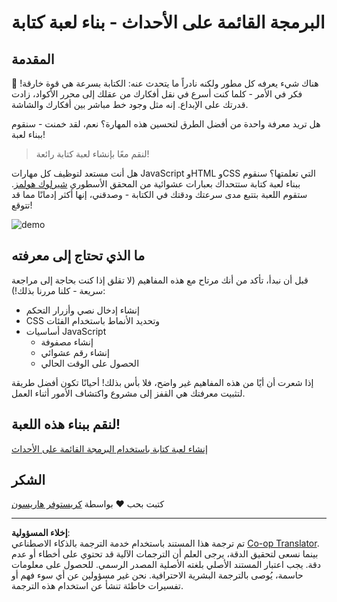 <!--
CO_OP_TRANSLATOR_METADATA:
{
  "original_hash": "5adea7059676fcdb1b546ccd54c956c2",
  "translation_date": "2025-10-22T14:24:03+00:00",
  "source_file": "4-typing-game/README.md",
  "language_code": "ar"
}
-->
# البرمجة القائمة على الأحداث - بناء لعبة كتابة

## المقدمة

هناك شيء يعرفه كل مطور ولكنه نادراً ما يتحدث عنه: الكتابة بسرعة هي قوة خارقة! 🚀 فكر في الأمر - كلما كنت أسرع في نقل أفكارك من عقلك إلى محرر الأكواد، زادت قدرتك على الإبداع. إنه مثل وجود خط مباشر بين أفكارك والشاشة.

هل تريد معرفة واحدة من أفضل الطرق لتحسين هذه المهارة؟ نعم، لقد خمنت - سنقوم ببناء لعبة!

> لنقم معًا بإنشاء لعبة كتابة رائعة!

هل أنت مستعد لتوظيف كل مهارات JavaScript وHTML وCSS التي تعلمتها؟ سنقوم ببناء لعبة كتابة ستتحداك بعبارات عشوائية من المحقق الأسطوري [شيرلوك هولمز](https://en.wikipedia.org/wiki/Sherlock_Holmes). ستقوم اللعبة بتتبع مدى سرعتك ودقتك في الكتابة - وصدقني، إنها أكثر إدمانًا مما قد تتوقع!

![demo](../../../4-typing-game/images/demo.gif)

## ما الذي تحتاج إلى معرفته

قبل أن نبدأ، تأكد من أنك مرتاح مع هذه المفاهيم (لا تقلق إذا كنت بحاجة إلى مراجعة سريعة - كلنا مررنا بذلك!):

- إنشاء إدخال نصي وأزرار التحكم
- CSS وتحديد الأنماط باستخدام الفئات  
- أساسيات JavaScript
  - إنشاء مصفوفة
  - إنشاء رقم عشوائي
  - الحصول على الوقت الحالي

إذا شعرت أن أيًا من هذه المفاهيم غير واضح، فلا بأس بذلك! أحيانًا تكون أفضل طريقة لتثبيت معرفتك هي القفز إلى مشروع واكتشاف الأمور أثناء العمل.

## لنقم ببناء هذه اللعبة!

[إنشاء لعبة كتابة باستخدام البرمجة القائمة على الأحداث](./typing-game/README.md)

## الشكر

كتبت بحب ♥️ بواسطة [كريستوفر هاريسون](http://www.twitter.com/geektrainer)

---

**إخلاء المسؤولية**:  
تم ترجمة هذا المستند باستخدام خدمة الترجمة بالذكاء الاصطناعي [Co-op Translator](https://github.com/Azure/co-op-translator). بينما نسعى لتحقيق الدقة، يرجى العلم أن الترجمات الآلية قد تحتوي على أخطاء أو عدم دقة. يجب اعتبار المستند الأصلي بلغته الأصلية المصدر الرسمي. للحصول على معلومات حاسمة، يُوصى بالترجمة البشرية الاحترافية. نحن غير مسؤولين عن أي سوء فهم أو تفسيرات خاطئة تنشأ عن استخدام هذه الترجمة.